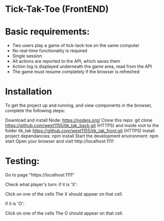 # Tick-Tak-Toe (FrontEND)

# Basic requirements: 


* Two users play a game of tick-tack-toe on the same computer 
* No real-time functionality is required 
* Single session 
* All actions are reported to the API, which saves them 
* Action log is displayed underneath the game area, read from the API 
* The game must resume completely if the browser is refreshed


# Installation
To get the project up and running, and view components in the browser, complete the following steps:

Download and install Node: https://nodejs.org/
Clone this repo: git clone https://github.com/west1155/tik_tak_back.git (HTTPS) and inside root to the folder tik_tak https://github.com/west1155/tik_tak_front.git (HTTPS)
Install project dependancies: npm install
Start the development environment: npm start
Open your browser and visit http://localhost:1111


# Testing:

Go to page "https://localhost:1111"

Check what player's turn:
if it is 'X':

Click on one of the cells
The X should appear on that cell.

if it is 'O':

Click on one of the cells
The O should appear on that cell.
